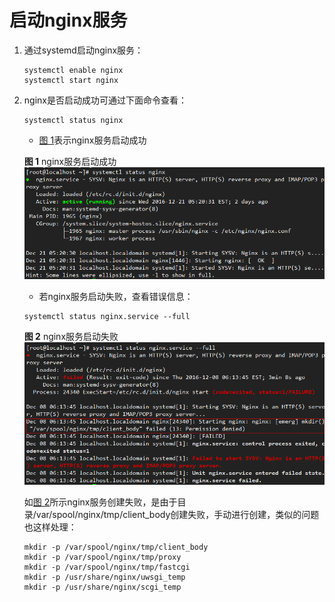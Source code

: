 # 启动nginx服务<a name="ZH-CN_TOPIC_0183245393"></a>

1.  通过systemd启动nginx服务：

    ```
    systemctl enable nginx
    systemctl start nginx
    ```

2.  nginx是否启动成功可通过下面命令查看：

    ```
    systemctl status nginx
    ```

    -   [图 1](#zh-cn_topic_0151920971_fd25e3f1d664b4087ae26631719990a71)表示nginx服务启动成功

    **图 1**  nginx服务启动成功<a name="zh-cn_topic_0151920971_fd25e3f1d664b4087ae26631719990a71"></a>  
    ![](figures/nginx服务启动成功.png "nginx服务启动成功")

    -   若nginx服务启动失败，查看错误信息：

    ```
    systemctl status nginx.service --full
    ```

    **图 2**  nginx服务启动失败<a name="zh-cn_topic_0151920971_f1f9f3d086e454b9cba29a7cae96a4c54"></a>  
    ![](figures/nginx服务启动失败.png "nginx服务启动失败")

    如[图 2](#zh-cn_topic_0151920971_f1f9f3d086e454b9cba29a7cae96a4c54)所示nginx服务创建失败，是由于目录/var/spool/nginx/tmp/client\_body创建失败，手动进行创建，类似的问题也这样处理：

    ```
    mkdir -p /var/spool/nginx/tmp/client_body
    mkdir -p /var/spool/nginx/tmp/proxy
    mkdir -p /var/spool/nginx/tmp/fastcgi
    mkdir -p /usr/share/nginx/uwsgi_temp
    mkdir -p /usr/share/nginx/scgi_temp
    ```


